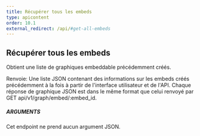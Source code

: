 ```yaml
---
title: Récupérer tous les embeds
type: apicontent
order: 10.1
external_redirect: /api/#get-all-embeds
---
```


## Récupérer tous les embeds
Obtient une liste de graphiques embeddable précédemment créés.

Renvoie: Une liste JSON contenant des informations sur les embeds créés précédemment à la fois à partir de l'interface utilisateur et de l'API. Chaque réponse de graphique JSON est dans le même format que celui renvoyé par GET api/v1/graph/embed/:embed_id.

##### ARGUMENTS

Cet endpoint ne prend aucun argument JSON.
